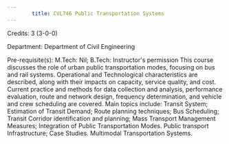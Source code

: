 ```yaml
---
        title: CVL746 Public Transportation Systems
---
```

Credits: 3 (3-0-0)

Department: Department of Civil Engineering

Pre-requisite(s): M.Tech: Nil; B.Tech: Instructor's permission This course discusses the role of urban public transportation modes, focusing on bus and rail systems. Operational and Technological characteristics are described, along with their impacts on capacity, service quality, and cost. Current practice and methods for data collection and analysis, performance evaluation, route and network design, frequency determination, and vehicle and crew scheduling are covered. Main topics include: Transit System; Estimation of Transit Demand; Route planning techniques; Bus Scheduling; Transit Corridor identification and planning; Mass Transport Management Measures; Integration of Public Transportation Modes. Public transport Infrastructure; Case Studies. Multimodal Transportation Systems.